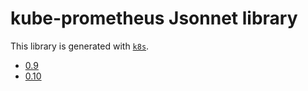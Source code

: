 # kube-prometheus Jsonnet library

This library is generated with [`k8s`](https://github.com/jsonnet-libs/k8s).

- [0.9](0.9/README.md)
- [0.10](0.10/README.md)
